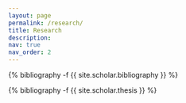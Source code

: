 ```yaml
---
layout: page
permalink: /research/
title: Research
description:
nav: true
nav_order: 2
---
```

<!-- _pages/publications.md -->
<div class="publications">

{% bibliography -f {{ site.scholar.bibliography }} %}

</div>
<div class="publications">

{% bibliography -f {{ site.scholar.thesis }} %}

</div>
